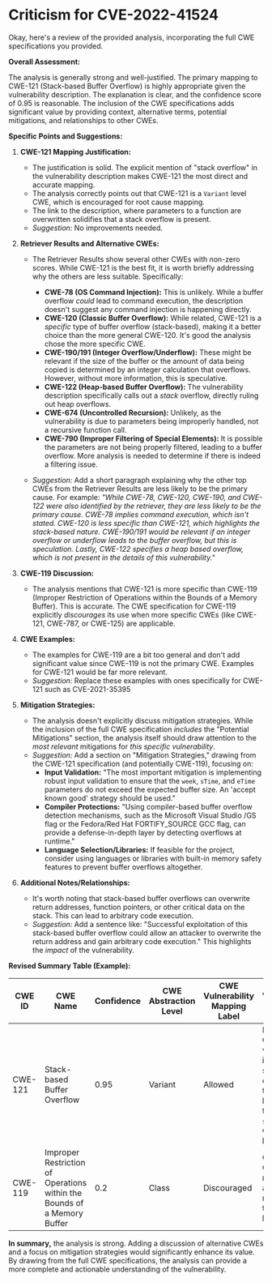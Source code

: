 # Criticism for CVE-2022-41524

Okay, here's a review of the provided analysis, incorporating the full CWE specifications you provided.

**Overall Assessment:**

The analysis is generally strong and well-justified. The primary mapping to CWE-121 (Stack-based Buffer Overflow) is highly appropriate given the vulnerability description. The explanation is clear, and the confidence score of 0.95 is reasonable.  The inclusion of the CWE specifications adds significant value by providing context, alternative terms, potential mitigations, and relationships to other CWEs.

**Specific Points and Suggestions:**

1.  **CWE-121 Mapping Justification:**

    *   The justification is solid. The explicit mention of "stack overflow" in the vulnerability description makes CWE-121 the most direct and accurate mapping.
    *   The analysis correctly points out that CWE-121 is a `Variant` level CWE, which is encouraged for root cause mapping.
    *   The link to the description, where parameters to a function are overwritten solidifies that a stack overflow is present.
    *   _Suggestion:_ No improvements needed.

2.  **Retriever Results and Alternative CWEs:**

    *   The Retriever Results show several other CWEs with non-zero scores. While CWE-121 is the best fit, it is worth briefly addressing why the others are less suitable.  Specifically:
        *   **CWE-78 (OS Command Injection):**  This is unlikely. While a buffer overflow *could* lead to command execution, the description doesn't suggest any command injection is happening directly.
        *   **CWE-120 (Classic Buffer Overflow):**  While related, CWE-121 is a *specific* type of buffer overflow (stack-based), making it a better choice than the more general CWE-120.  It's good the analysis chose the more specific CWE.
        *   **CWE-190/191 (Integer Overflow/Underflow):** These might be relevant if the size of the buffer or the amount of data being copied is determined by an integer calculation that overflows. However, without more information, this is speculative.
        *   **CWE-122 (Heap-based Buffer Overflow):** The vulnerability description specifically calls out a *stack* overflow, directly ruling out heap overflows.
        *   **CWE-674 (Uncontrolled Recursion):** Unlikely, as the vulnerability is due to parameters being improperly handled, not a recursive function call.
        *   **CWE-790 (Improper Filtering of Special Elements):** It is possible the parameters are not being properly filtered, leading to a buffer overflow. More analysis is needed to determine if there is indeed a filtering issue.

    *   _Suggestion:_ Add a short paragraph explaining why the other top CWEs from the Retriever Results are less likely to be the primary cause. For example: *"While CWE-78, CWE-120, CWE-190, and CWE-122 were also identified by the retriever, they are less likely to be the primary cause. CWE-78 implies command execution, which isn't stated. CWE-120 is less specific than CWE-121, which highlights the stack-based nature. CWE-190/191 would be relevant if an integer overflow or underflow leads to the buffer overflow, but this is speculation. Lastly, CWE-122 specifies a heap based overflow, which is not present in the details of this vulnerability."*

3.  **CWE-119 Discussion:**

    *   The analysis mentions that CWE-121 is more specific than CWE-119 (Improper Restriction of Operations within the Bounds of a Memory Buffer). This is accurate. The CWE specification for CWE-119 explicitly *discourages* its use when more specific CWEs (like CWE-121, CWE-787, or CWE-125) are applicable.

4.  **CWE Examples:**

    *   The examples for CWE-119 are a bit too general and don't add significant value since CWE-119 is not the primary CWE. Examples for CWE-121 would be far more relevant.
    *   _Suggestion:_ Replace these examples with ones specifically for CWE-121 such as CVE-2021-35395

5.  **Mitigation Strategies:**

    *   The analysis doesn't explicitly discuss mitigation strategies. While the inclusion of the full CWE specification *includes* the "Potential Mitigations" section, the analysis itself should draw attention to the *most relevant* mitigations for *this specific vulnerability*.
    *   _Suggestion:_ Add a section on "Mitigation Strategies," drawing from the CWE-121 specification (and potentially CWE-119), focusing on:
        *   **Input Validation:**  "The most important mitigation is implementing robust input validation to ensure that the `week`, `sTime`, and `eTime` parameters do not exceed the expected buffer size. An 'accept known good' strategy should be used."
        *   **Compiler Protections:**  "Using compiler-based buffer overflow detection mechanisms, such as the Microsoft Visual Studio /GS flag or the Fedora/Red Hat FORTIFY_SOURCE GCC flag, can provide a defense-in-depth layer by detecting overflows at runtime."
        *   **Language Selection/Libraries:** If feasible for the project, consider using languages or libraries with built-in memory safety features to prevent buffer overflows altogether.

6.  **Additional Notes/Relationships:**

    *   It's worth noting that stack-based buffer overflows can overwrite return addresses, function pointers, or other critical data on the stack.  This can lead to arbitrary code execution.
    *   _Suggestion:_ Add a sentence like: "Successful exploitation of this stack-based buffer overflow could allow an attacker to overwrite the return address and gain arbitrary code execution." This highlights the *impact* of the vulnerability.

**Revised Summary Table (Example):**

| CWE ID | CWE Name | Confidence | CWE Abstraction Level | CWE Vulnerability Mapping Label | CWE-Vulnerability Mapping Notes |
|---|---|---|---|---|---|
| CWE-121 | Stack-based Buffer Overflow | 0.95 | Variant | Allowed | Primary CWE. The vulnerability involves a stack overflow due to improper handling of the `week`, `sTime`, and `eTime` parameters. |
| CWE-119 | Improper Restriction of Operations within the Bounds of a Memory Buffer | 0.2 | Class | Discouraged | Contributing CWE.  The root cause is an improper restriction of the memory buffer. |

**In summary,** the analysis is strong. Adding a discussion of alternative CWEs and a focus on mitigation strategies would significantly enhance its value. By drawing from the full CWE specifications, the analysis can provide a more complete and actionable understanding of the vulnerability.